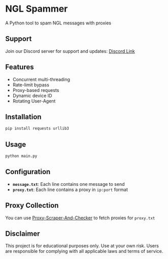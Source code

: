 # NGL Spammer

A Python tool to spam NGL messages with proxies

## Support

Join our Discord server for support and updates: [Discord Link](https://discord.gg/R7ybdvBSuM)

## Features

- Concurrent multi-threading
- Rate-limit bypass
- Proxy-based requests
- Dynamic device ID
- Rotating User-Agent

## Installation

```bash
pip install requests urllib3
```

## Usage

```bash
python main.py
```

## Configuration

- **`message.txt`**: Each line contains one message to send
- **`proxy.txt`**: Each line contains a proxy in `ip:port` format

## Proxy Collection

You can use [Proxy-Scraper-And-Checker](https://github.com/xiaote0803/Proxy-Scraper-and-Checker) to fetch proxies for `proxy.txt`

## Disclaimer

This project is for educational purposes only. Use at your own risk. Users are responsible for complying with all applicable laws and terms of service.
